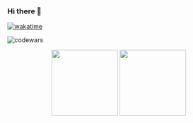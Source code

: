 ### Hi there 👋
[![wakatime](https://wakatime.com/badge/user/1656c3db-bd97-4135-afc3-26194a012ff5.svg)](https://wakatime.com/@1656c3db-bd97-4135-afc3-26194a012ff5)


![codewars](https://www.codewars.com/users/w9i/badges/small)
<!--
**w9ip/w9ip** is a ✨ _special_ ✨ repository because its `README.md` (this file) appears on your GitHub profile.

Here are some ideas to get you started:

- 🔭 I’m currently working on ...
- 🌱 I’m currently learning ...
- 👯 I’m looking to collaborate on ...
- 🤔 I’m looking for help with ...
- 💬 Ask me about ...
- 📫 How to reach me: ...
- 😄 Pronouns: ...
- ⚡ Fun fact: ...
-->
<p align='center'>
   <a href="https://github-readme-stats.vercel.app/api?username=w9ip&show_icons=true&count_private=true"><img
           height=150
           src="https://github-readme-stats.vercel.app/api?username=w9ip&show_icons=true&count_private=true"/></a>
   <a href="https://github.com/romankh3/github-readme-stats"><img height=150                                               src="https://github-readme-stats.vercel.app/api/top-langs/?username=w9ip&layout=compact"/></a>
</p>
